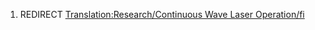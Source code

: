 1.  REDIRECT [Translation:Research/Continuous Wave Laser
    Operation/fi](Translation:Research/Continuous_Wave_Laser_Operation/fi "wikilink")